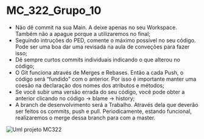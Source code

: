 # MC_322_Grupo_10

* Não dê commit na sua Main. A deixe apenas no seu Workspace. Também não a apague porque a utilizaremos no final;
* Seguindo intruções do PED, comente o máximo possível no seu código. Pode ser uma boa dar uma revisada na aula de conveções para fazer isso;
* Dê sempre curtos commits individuais indicando o que alterou no código;
* O Git funciona através de Merges e Rebases. Então a cada Push, o código será “fundido” com o anterior. Por isso é importante manter uma coesão na declaração dos nomes dos atributos e métodos;
* Se você subir uma versão errada do seu código, você pode obter a anterior clicando no código → blame → history;
* A branch de desenvolvimento será a Trabalho. Através dela que deverão ser feitos os commits, push e pull. Periodicamente, estando funcional, realizaremos o merge dessa branch para com a master.

![Uml projeto MC322](https://user-images.githubusercontent.com/62612977/101107104-5a463980-35b0-11eb-9fea-54e157d079fe.jpeg)
